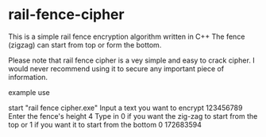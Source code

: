 # rail-fence-cipher
This is a simple rail fence encryption algorithm written in C++
The fence (zigzag) can start from top or form the bottom.

Please note that rail fence cipher is a vey simple and easy to crack cipher. I would never recommend using it to secure any important piece of information.

example use

start "rail fence cipher.exe"
Input a text you want to encrypt
123456789
Enter the fence's height
4
Type in 0 if you want the zig-zag to start from the top or 1 if you want it to start from the bottom
0
172683594
  
